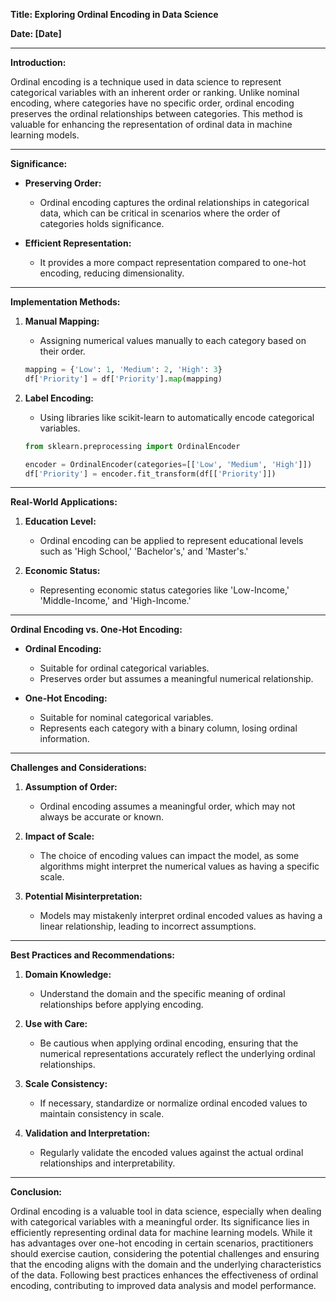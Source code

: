**Title: Exploring Ordinal Encoding in Data Science**

**Date: [Date]**

---

**Introduction:**

Ordinal encoding is a technique used in data science to represent categorical variables with an inherent order or ranking. Unlike nominal encoding, where categories have no specific order, ordinal encoding preserves the ordinal relationships between categories. This method is valuable for enhancing the representation of ordinal data in machine learning models.

---

**Significance:**

- **Preserving Order:**
  - Ordinal encoding captures the ordinal relationships in categorical data, which can be critical in scenarios where the order of categories holds significance.

- **Efficient Representation:**
  - It provides a more compact representation compared to one-hot encoding, reducing dimensionality.

---

**Implementation Methods:**

1. **Manual Mapping:**
   - Assigning numerical values manually to each category based on their order.

   ```python
   mapping = {'Low': 1, 'Medium': 2, 'High': 3}
   df['Priority'] = df['Priority'].map(mapping)
   ```

2. **Label Encoding:**
   - Using libraries like scikit-learn to automatically encode categorical variables.

   ```python
   from sklearn.preprocessing import OrdinalEncoder

   encoder = OrdinalEncoder(categories=[['Low', 'Medium', 'High']])
   df['Priority'] = encoder.fit_transform(df[['Priority']])
   ```

---

**Real-World Applications:**

1. **Education Level:**
   - Ordinal encoding can be applied to represent educational levels such as 'High School,' 'Bachelor's,' and 'Master's.'

2. **Economic Status:**
   - Representing economic status categories like 'Low-Income,' 'Middle-Income,' and 'High-Income.'

---

**Ordinal Encoding vs. One-Hot Encoding:**

- **Ordinal Encoding:**
  - Suitable for ordinal categorical variables.
  - Preserves order but assumes a meaningful numerical relationship.

- **One-Hot Encoding:**
  - Suitable for nominal categorical variables.
  - Represents each category with a binary column, losing ordinal information.

---

**Challenges and Considerations:**

1. **Assumption of Order:**
   - Ordinal encoding assumes a meaningful order, which may not always be accurate or known.

2. **Impact of Scale:**
   - The choice of encoding values can impact the model, as some algorithms might interpret the numerical values as having a specific scale.

3. **Potential Misinterpretation:**
   - Models may mistakenly interpret ordinal encoded values as having a linear relationship, leading to incorrect assumptions.

---

**Best Practices and Recommendations:**

1. **Domain Knowledge:**
   - Understand the domain and the specific meaning of ordinal relationships before applying encoding.

2. **Use with Care:**
   - Be cautious when applying ordinal encoding, ensuring that the numerical representations accurately reflect the underlying ordinal relationships.

3. **Scale Consistency:**
   - If necessary, standardize or normalize ordinal encoded values to maintain consistency in scale.

4. **Validation and Interpretation:**
   - Regularly validate the encoded values against the actual ordinal relationships and interpretability.

---

**Conclusion:**

Ordinal encoding is a valuable tool in data science, especially when dealing with categorical variables with a meaningful order. Its significance lies in efficiently representing ordinal data for machine learning models. While it has advantages over one-hot encoding in certain scenarios, practitioners should exercise caution, considering the potential challenges and ensuring that the encoding aligns with the domain and the underlying characteristics of the data. Following best practices enhances the effectiveness of ordinal encoding, contributing to improved data analysis and model performance.